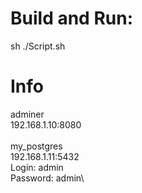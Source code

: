 
# Build and Run:
sh ./Script.sh

# Info
adminer\
192.168.1.10:8080\
\
my_postgres\
192.168.1.11:5432\
Login: admin\
Password: admin\
